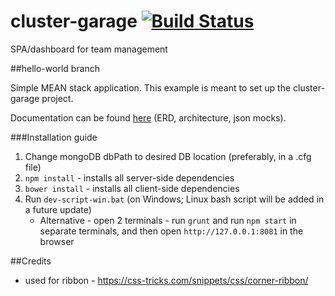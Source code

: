 # cluster-garage [![Build Status](https://travis-ci.org/xR86/cluster-garage.svg?branch=master)](https://travis-ci.org/xR86/cluster-garage)
SPA/dashboard for team management



##hello-world branch

Simple MEAN stack application.
This example is meant to set up the cluster-garage project.


Documentation can be found [here](https://github.com/xR86/cluster-garage/tree/hello-world/_documentation) (ERD, architecture, json mocks).

###Installation guide
1. Change mongoDB dbPath to desired DB location (preferably, in a .cfg file)
2. `npm install` - installs all server-side dependencies
3. `bower install` - installs all client-side dependencies
4. Run `dev-script-win.bat` (on Windows; Linux bash script will be added in a future update)
	* Alternative - open 2 terminals - run `grunt` and run `npm start` in separate terminals, and then open `http://127.0.0.1:8081` in the browser


##Credits
- used for ribbon - https://css-tricks.com/snippets/css/corner-ribbon/